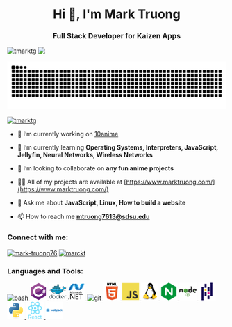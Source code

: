 <h1 align="center">Hi 👋, I'm Mark Truong</h1>
<h3 align="center">Full Stack Developer for Kaizen Apps</h3>

<p><img align="left" src="https://github-readme-stats.vercel.app/api/top-langs?username=tmarktg&show_icons=true&locale=en&layout=compact" alt="tmarktg" /></p>

<!--<p>&nbsp;<img align="center" src="https://github-readme-stats.vercel.app/api?username=tmarktg&show_icons=true&locale=en" alt="tmarktg" /></p>-->
<p>&nbsp;<img src = "https://github-readme-stats.vercel.app/api/top-langs/?username=prestonzen&langs_count=12&layout=compact&theme=tokyonight&include_all_commits=true" height="190px"></p>



<p align="center">
  <picture>
    <source media="(prefers-color-scheme: light)" srcset="https://raw.githubusercontent.com/prestonzen/prestonzen/refs/heads/output/github-contribution-grid-snake.svg">
    <img alt="github contribution grid snake animation" src="https://raw.githubusercontent.com/prestonzen/prestonzen/refs/heads/output/github-contribution-grid-snake.svg">
  </picture>
</p>

<p align="left"> <a href="https://github.com/ryo-ma/github-profile-trophy"><img src="https://github-profile-trophy.vercel.app/?username=tmarktg" alt="tmarktg" /></a> </p>

- 🔭 I’m currently working on [10anime](https://10anime.com/)

- 🌱 I’m currently learning **Operating Systems, Interpreters, JavaScript, Jellyfin, Neural Networks, Wireless Networks**

- 👯 I’m looking to collaborate on **any fun anime projects**

- 👨‍💻 All of my projects are available at [https://www.marktruong.com/](https://www.marktruong.com/)

- 💬 Ask me about **JavaScript, Linux, How to build a website**

- 📫 How to reach me **mtruong7613@sdsu.edu**

<h3 align="left">Connect with me:</h3>
<p align="left">
<a href="https://linkedin.com/in/mark-truong76" target="blank"><img align="center" src="https://raw.githubusercontent.com/rahuldkjain/github-profile-readme-generator/master/src/images/icons/Social/linked-in-alt.svg" alt="mark-truong76" height="30" width="40" /></a>
<a href="https://www.leetcode.com/marckt" target="blank"><img align="center" src="https://raw.githubusercontent.com/rahuldkjain/github-profile-readme-generator/master/src/images/icons/Social/leet-code.svg" alt="marckt" height="30" width="40" /></a>
</p>

<h3 align="left">Languages and Tools:</h3>
<p align="left"> <a href="https://www.gnu.org/software/bash/" target="_blank" rel="noreferrer"> <img src="https://www.vectorlogo.zone/logos/gnu_bash/gnu_bash-icon.svg" alt="bash" width="40" height="40"/> </a> <a href="https://www.w3schools.com/cs/" target="_blank" rel="noreferrer"> <img src="https://raw.githubusercontent.com/devicons/devicon/master/icons/csharp/csharp-original.svg" alt="csharp" width="40" height="40"/> </a> <a href="https://www.docker.com/" target="_blank" rel="noreferrer"> <img src="https://raw.githubusercontent.com/devicons/devicon/master/icons/docker/docker-original-wordmark.svg" alt="docker" width="40" height="40"/> </a> <a href="https://dotnet.microsoft.com/" target="_blank" rel="noreferrer"> <img src="https://raw.githubusercontent.com/devicons/devicon/master/icons/dot-net/dot-net-original-wordmark.svg" alt="dotnet" width="40" height="40"/> </a> <a href="https://git-scm.com/" target="_blank" rel="noreferrer"> <img src="https://www.vectorlogo.zone/logos/git-scm/git-scm-icon.svg" alt="git" width="40" height="40"/> </a> <a href="https://www.w3.org/html/" target="_blank" rel="noreferrer"> <img src="https://raw.githubusercontent.com/devicons/devicon/master/icons/html5/html5-original-wordmark.svg" alt="html5" width="40" height="40"/> </a> <a href="https://developer.mozilla.org/en-US/docs/Web/JavaScript" target="_blank" rel="noreferrer"> <img src="https://raw.githubusercontent.com/devicons/devicon/master/icons/javascript/javascript-original.svg" alt="javascript" width="40" height="40"/> </a> <a href="https://www.linux.org/" target="_blank" rel="noreferrer"> <img src="https://raw.githubusercontent.com/devicons/devicon/master/icons/linux/linux-original.svg" alt="linux" width="40" height="40"/> </a> <a href="https://www.nginx.com" target="_blank" rel="noreferrer"> <img src="https://raw.githubusercontent.com/devicons/devicon/master/icons/nginx/nginx-original.svg" alt="nginx" width="40" height="40"/> </a> <a href="https://nodejs.org" target="_blank" rel="noreferrer"> <img src="https://raw.githubusercontent.com/devicons/devicon/master/icons/nodejs/nodejs-original-wordmark.svg" alt="nodejs" width="40" height="40"/> </a> <a href="https://pandas.pydata.org/" target="_blank" rel="noreferrer"> <img src="https://raw.githubusercontent.com/devicons/devicon/2ae2a900d2f041da66e950e4d48052658d850630/icons/pandas/pandas-original.svg" alt="pandas" width="40" height="40"/> </a> <a href="https://www.python.org" target="_blank" rel="noreferrer"> <img src="https://raw.githubusercontent.com/devicons/devicon/master/icons/python/python-original.svg" alt="python" width="40" height="40"/> </a> <a href="https://reactjs.org/" target="_blank" rel="noreferrer"> <img src="https://raw.githubusercontent.com/devicons/devicon/master/icons/react/react-original-wordmark.svg" alt="react" width="40" height="40"/> </a> <a href="https://webpack.js.org" target="_blank" rel="noreferrer"> <img src="https://raw.githubusercontent.com/devicons/devicon/d00d0969292a6569d45b06d3f350f463a0107b0d/icons/webpack/webpack-original-wordmark.svg" alt="webpack" width="40" height="40"/> </a> </p>

